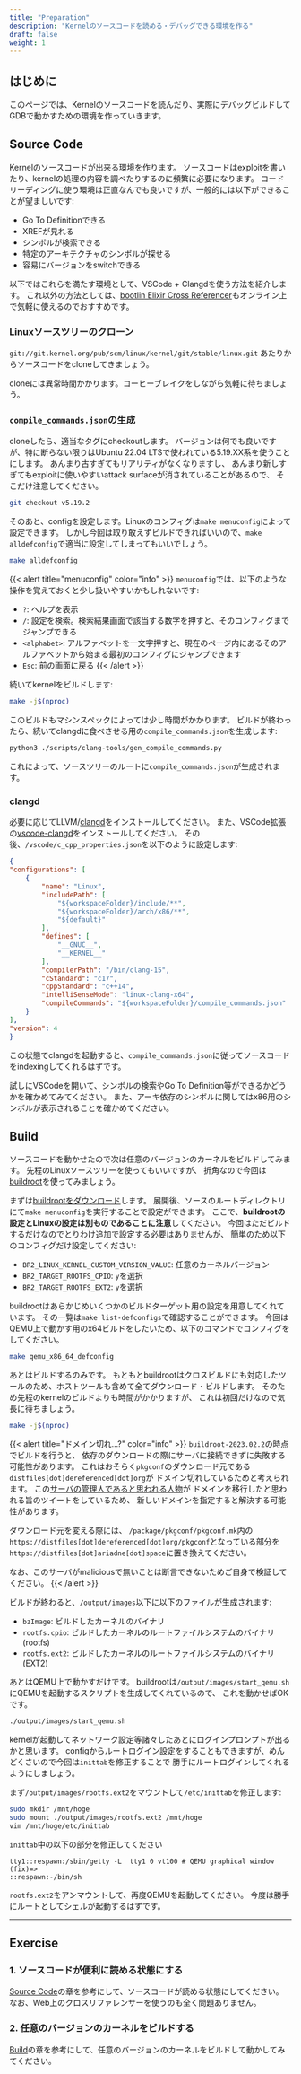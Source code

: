 ```yaml
---
title: "Preparation"
description: "Kernelのソースコードを読める・デバッグできる環境を作る"
draft: false
weight: 1
---
```


## はじめに

このページでは、Kernelのソースコードを読んだり、実際にデバッグビルドしてGDBで動かすための環境を作っていきます。

## Source Code

Kernelのソースコードが出来る環境を作ります。
ソースコードはexploitを書いたり、kernelの処理の内容を調べたりするのに頻繁に必要になります。
コードリーディングに使う環境は正直なんでも良いですが、一般的には以下ができることが望ましいです:

- Go To Definitionできる
- XREFが見れる
- シンボルが検索できる
- 特定のアーキテクチャのシンボルが探せる
- 容易にバージョンをswitchできる

以下ではこれらを満たす環境として、VSCode + Clangdを使う方法を紹介します。
これ以外の方法としては、[bootlin Elixir Cross Referencer](https://elixir.bootlin.com/linux/latest/source)もオンライン上で気軽に使えるのでおすすめです。

### Linuxソースツリーのクローン

`git://git.kernel.org/pub/scm/linux/kernel/git/stable/linux.git` あたりからソースコードをcloneしてきましょう。

cloneには異常時間かかります。コーヒーブレイクをしながら気軽に待ちましょう。

### `compile_commands.json`の生成

cloneしたら、適当なタグにcheckoutします。
バージョンは何でも良いですが、特に断らない限りはUbuntu 22.04 LTSで使われている5.19.XX系を使うことにします。
あんまり古すぎてもリアリティがなくなりますし、
あんまり新しすぎてもexploitに使いやすいattack surfaceが消されていることがあるので、
そこだけ注意してください。

```sh
git checkout v5.19.2
```

そのあと、configを設定します。Linuxのコンフィグは`make menuconfig`によって設定できます。
しかし今回は取り敢えずビルドできればいいので、`make alldefconfig`で適当に設定してしまってもいいでしょう。

```sh
make alldefconfig
```

{{< alert title="menuconfig" color="info" >}}
`menuconfig`では、以下のような操作を覚えておくと少し扱いやすいかもしれないです:

- `?`: ヘルプを表示
- `/`: 設定を検索。検索結果画面で該当する数字を押すと、そのコンフィグまでジャンプできる
- `<alphabet>`: アルファベットを一文字押すと、現在のページ内にあるそのアルファベットから始まる最初のコンフィグにジャンプできます
- `Esc`: 前の画面に戻る
{{< /alert >}}

続いてkernelをビルドします:

```sh
make -j$(nproc)
```

このビルドもマシンスペックによっては少し時間がかかります。
ビルドが終わったら、続いてclangdに食べさせる用の`compile_commands.json`を生成します:

```sh
python3 ./scripts/clang-tools/gen_compile_commands.py
```

これによって、ソースツリーのルートに`compile_commands.json`が生成されます。

### clangd

必要に応じてLLVM/[clangd](https://clangd.llvm.org/)をインストールしてください。
また、VSCode拡張の[vscode-clangd](https://marketplace.visualstudio.com/items?itemName=llvm-vs-code-extensions.vscode-clangd)をインストールしてください。
その後、`/vscode/c_cpp_properties.json`を以下のように設定します:

```json
{
"configurations": [
    {
        "name": "Linux",
        "includePath": [
            "${workspaceFolder}/include/**",
            "${workspaceFolder}/arch/x86/**",
            "${default}"
        ],
        "defines": [
            "__GNUC__",
            "__KERNEL__"
        ],
        "compilerPath": "/bin/clang-15",
        "cStandard": "c17",
        "cppStandard": "c++14",
        "intelliSenseMode": "linux-clang-x64",
        "compileCommands": "${workspaceFolder}/compile_commands.json"
    }
],
"version": 4
}
```

この状態でclangdを起動すると、`compile_commands.json`に従ってソースコードをindexingしてくれるはずです。

試しにVSCodeを開いて、シンボルの検索やGo To Definition等ができるかどうかを確かめてみてください。
また、アーキ依存のシンボルに関してはx86用のシンボルが表示されることを確かめてください。

## Build

ソースコードを動かせたので次は任意のバージョンのカーネルをビルドしてみます。
先程のLinuxソースツリーを使ってもいいですが、
折角なので今回は[buildroot](https://buildroot.org/)を使ってみましょう。

まずは[buildrootをダウンロード](https://buildroot.org/download.html)します。
展開後、ソースのルートディレクトリにて`make menuconfig`を実行することで設定ができます。
ここで、**buildrootの設定とLinuxの設定は別ものであることに注意**してください。
今回はただビルドするだけなのでとりわけ追加で設定する必要はありませんが、
簡単のため以下のコンフィグだけ設定してください:

- `BR2_LINUX_KERNEL_CUSTOM_VERSION_VALUE`: 任意のカーネルバージョン
- `BR2_TARGET_ROOTFS_CPIO`: `y`を選択
- `BR2_TARGET_ROOTFS_EXT2`: `y`を選択

buildrootはあらかじめいくつかのビルドターゲット用の設定を用意してくれています。
その一覧は`make list-defconfigs`で確認することができます。
今回はQEMU上で動かす用のx64ビルドをしたいため、以下のコマンドでコンフィグをしてください。

```sh
make qemu_x86_64_defconfig
```

あとはビルドするのみです。
もともとbuildrootはクロスビルドにも対応したツールのため、ホストツールも含めて全てダウンロード・ビルドします。
そのため先程のkernelのビルドよりも時間がかかりますが、
これは初回だけなので気長に待ちましょう。

```sh
make -j$(nproc)
```

{{< alert title="ドメイン切れ...?" color="info" >}}
`buildroot-2023.02.2`の時点でビルドを行うと、
依存のダウンロードの際にサーバに接続できずに失敗する可能性があります。
これはおそらく`pkgconf`のダウンロード元である`distfiles[dot]dereferenced[dot]org`が
ドメイン切れしているためと考えられます。
この[サーバの管理人であると思われる人物](https://twitter.com/ariadneconill/status/1675575196936466432)が
ドメインを移行したと思われる旨のツイートをしているため、
新しいドメインを指定すると解決する可能性があります。

ダウンロード元を変える際には、
`/package/pkgconf/pkgconf.mk`内の
`https://distfiles[dot]dereferenced[dot]org/pkgconf`となっている部分を
`https://distfiles[dot]ariadne[dot]space`に置き換えてください。

なお、このサーバがmaliciousで無いことは断言できないためご自身で検証してください。
{{< /alert >}}

ビルドが終わると、`/output/images`以下に以下のファイルが生成されます:

- `bzImage`: ビルドしたカーネルのバイナリ
- `rootfs.cpio`: ビルドしたカーネルのルートファイルシステムのバイナリ(rootfs)
- `rootfs.ext2`: ビルドしたカーネルのルートファイルシステムのバイナリ(EXT2)

あとはQEMU上で動かすだけです。
buildrootは`/output/images/start_qemu.sh`にQEMUを起動するスクリプトを生成してくれているので、
これを動かせばOKです。

```sh
./output/images/start_qemu.sh
```

kernelが起動してネットワーク設定等諸々したあとにログインプロンプトが出るかと思います。
configからルートログイン設定をすることもできますが、めんどくさいので今回は`inittab`を修正することで
勝手にルートログインしてくれるようにしましょう。

まず`/output/images/rootfs.ext2`をマウントして`/etc/inittab`を修正します:

```sh
sudo mkdir /mnt/hoge
sudo mount ./output/images/rootfs.ext2 /mnt/hoge
vim /mnt/hoge/etc/inittab
```

`inittab`中の以下の部分を修正してください

```inittab
tty1::respawn:/sbin/getty -L  tty1 0 vt100 # QEMU graphical window
(fix)=>
::respawn:-/bin/sh
```

`rootfs.ext2`をアンマウントして、再度QEMUを起動してください。
今度は勝手にルートとしてシェルが起動するはずです。

------------------------------

## Exercise

### 1. ソースコードが便利に読める状態にする

[Source Code](#source-code)の章を参考にして、ソースコードが読める状態にしてください。
なお、Web上のクロスリファレンサーを使うのも全く問題ありません。

### 2. 任意のバージョンのカーネルをビルドする

[Build](#build)の章を参考にして、任意のバージョンのカーネルをビルドして動かしてみてください。
